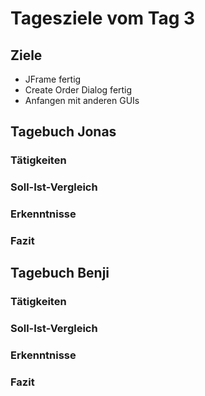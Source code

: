 # Tagesziele vom Tag 3

## Ziele

* JFrame fertig
* Create Order Dialog fertig
* Anfangen mit anderen GUIs

## Tagebuch Jonas
### Tätigkeiten

### Soll-Ist-Vergleich

### Erkenntnisse

### Fazit


## Tagebuch Benji
### Tätigkeiten

### Soll-Ist-Vergleich

### Erkenntnisse

### Fazit
